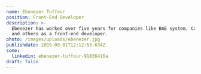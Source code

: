 ```yaml
---
name: Ebenezer Tuffour
position: Front-End Developer
description: >-
  Ebenezer has worked over five years for companies like BAE system, Capgemini
  and others as a front-end developer. 
photo: /images/uploads/ebenezer.jpg
publishdate: 2019-09-01T12:12:53.634Z
some:
  linkedin: ebenezer-tuffour-91836416a
draft: false
---
```


